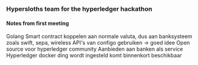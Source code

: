 ### Hypersloths team for the hyperledger hackathon

#### Notes from first meeting
Golang
Smart contract koppelen aan normale valuta, dus aan banksysteem zoals swift, sepa, wireless
API's van configo gebruiken -> goed idee
Open source voor hyperledger community
Aanbieden aan banken als service
Hyperledger docker ding wordt ingesteld komt binnenkort beschikbaar
